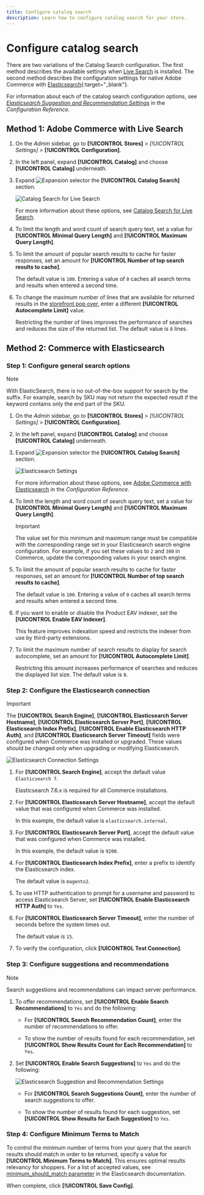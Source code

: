 ```yaml
---
title: Configure catalog search
description: Learn how to configure catalog search for your store.
---
```

# Configure catalog search

There are two variations of the Catalog Search configuration. The first method describes the available settings when [Live Search](https://experienceleague.adobe.com/docs/commerce-merchant-services/live-search/overview.html) is installed. The second method describes the configuration settings for native Adobe Commerce with [Elasticsearch][1]{:target="_blank"}.

For information about each of the catalog search configuration options, see [_Elasticsearch Suggestion and Recommendation Settings_](https://docs.magento.com/user-guide/configuration/catalog/catalog.html#catalog-search) in the _Configuration Reference_.

## Method 1: Adobe Commerce with Live Search

1. On the _Admin_ sidebar, go to **[!UICONTROL Stores]** > _[!UICONTROL Settings]_ > **[!UICONTROL Configuration]**.

1. In the left panel, expand **[!UICONTROL Catalog]** and choose **[!UICONTROL Catalog]** underneath.

1. Expand ![Expansion selector](../assets/icon-display-expand.png) the **[!UICONTROL Catalog Search]** section.

   ![Catalog Search for Live Search](./assets/catalog-search-live-search.png)<!-- zoom -->
   
   For more information about these options, see [Catalog Search for Live Search](search-configuration.md#method-1-adobe-commerce-with-live-search).

1. To limit the length and word count of search query text, set a value for **[!UICONTROL Minimal Query Length]** and **[!UICONTROL Maximum Query Length]**.

1. To limit the amount of popular search results to cache for faster responses, set an amount for **[!UICONTROL Number of top search results to cache]**.

   The default value is `100`. Entering a value of `0` caches all search terms and results when entered a second time.

1. To change the maximum number of lines that are available for returned results in the [storefront pop over](https://experienceleague.adobe.com/docs/commerce-merchant-services/live-search/live-search-storefront/quick-tour.html), enter a different **[!UICONTROL Autocomplete Limit]** value.

   Restricting the number of lines improves the performance of searches and reduces the size of the returned list. The default value is `8` lines.

## Method 2: Commerce with Elasticsearch

### Step 1: Configure general search options

>[!NOTE]
>
>With ElasticSearch, there is no out-of-the-box support for search by the suffix. For example, search by SKU may not return the expected result if the keyword contains only the end part of the SKU.

1. On the _Admin_ sidebar, go to **[!UICONTROL Stores]** > _[!UICONTROL Settings]_ > **[!UICONTROL Configuration]**.

1. In the left panel, expand **[!UICONTROL Catalog]** and choose **[!UICONTROL Catalog]** underneath.

1. Expand ![Expansion selector](../assets/icon-display-expand.png) the **[!UICONTROL Catalog Search]** section.

   ![Elasticsearch Settings](./assets/elasticsearch-1.png)<!-- zoom -->
   
   For more information about these options, see [Adobe Commerce with Elasticsearch](https://docs.magento.com/user-guide/configuration/catalog/catalog.html#adobe-commerce-with-elasticsearch) in the _Configuration Reference_.

1. To limit the length and word count of search query text, set a value for **[!UICONTROL Minimal Query Length]** and **[!UICONTROL Maximum Query Length]**.

   >[!IMPORTANT]
   >
   >The value set for this minimum and maximum range must be compatible with the corresponding range set in your Elasticsearch search engine configuration. For example, if you set these values to `2` and `300` in Commerce, update the corresponding values in your search engine.

1. To limit the amount of popular search results to cache for faster responses, set an amount for **[!UICONTROL Number of top search results to cache]**.

   The default value is `100`. Entering a value of `0` caches all search terms and results when entered a second time.

1. If you want to enable or disable the Product EAV indexer, set the **[!UICONTROL Enable EAV Indexer]**.

   This feature improves indexation speed and restricts the indexer from use by third-party extensions.

1. To limit the maximum number of search results to display for search autocomplete, set an amount for **[!UICONTROL Autocomplete Limit]**.

   Restricting this amount increases performance of searches and reduces the displayed list size. The default value is `8`.

### Step 2: Configure the Elasticsearch connection

>[!IMPORTANT]
>
>The **[!UICONTROL Search Engine]**, **[!UICONTROL Elasticsearch Server Hostname]**, **[!UICONTROL Elasticsearch Server Port]**, **[!UICONTROL Elasticsearch Index Prefix]**, **[!UICONTROL Enable Elasticsearch HTTP Auth]**, and **[!UICONTROL Elasticsearch Server Timeout]** fields were configured when Commerce was installed or upgraded. These values should be changed only when upgrading or modifying Elasticsearch.

![Elasticsearch Connection Settings](./assets/elasticsearch-2.png)<!-- zoom -->

1. For **[!UICONTROL Search Engine]**, accept the default value `Elasticsearch 7`.

   Elasticsearch 7.6.x is required for all Commerce installations.

1. For **[!UICONTROL Elasticsearch Server Hostname]**, accept the default value that was configured when Commerce was installed.

   In this example, the default value is `elasticsearch.internal`.

1. For **[!UICONTROL Elasticsearch Server Port]**, accept the default value that was configured when Commerce was installed.

   In this example, the default value is `9200`.

1. For **[!UICONTROL Elasticsearch Index Prefix]**, enter a prefix to identify the Elasticsearch index.

   The default value is `magento2`.

1. To use HTTP authentication to prompt for a username and password to access Elasticsearch Server, set **[!UICONTROL Enable Elasticsearch HTTP Auth]** to `Yes`.

1. For **[!UICONTROL Elasticsearch Server Timeout]**, enter the number of seconds before the system times out.

   The default value is `15`.

1. To verify the configuration, click **[!UICONTROL Test Connection]**.

### Step 3: Configure suggestions and recommendations

>[!NOTE]
>
>Search suggestions and recommendations can impact server performance.

1. To offer recommendations, set **[!UICONTROL Enable Search Recommendations]** to `Yes` and do the following:

   - For **[!UICONTROL Search Recommendation Count]**, enter the number of recommendations to offer.

   - To show the number of results found for each recommendation, set **[!UICONTROL Show Results Count for Each Recommendation]** to `Yes`.

1. Set **[!UICONTROL Enable Search Suggestions]** to `Yes` and do the following:

   ![Elasticsearch Suggestion and Recommendation Settings](./assets/elasticsearch-3.png)<!-- zoom -->

   - For **[!UICONTROL Search Suggestions Count]**, enter the number of search suggestions to offer.

   - To show the number of results found for each suggestion, set **[!UICONTROL Show Results for Each Suggestion]** to `Yes`.

### Step 4: Configure Minimum Terms to Match

To control the minimum number of terms from your query that the search results should match in order to be returned, specify a value for **[!UICONTROL Minimum Terms to Match]**. This ensures optimal results relevancy for shoppers. For a list of accepted values, see [minimum_should_match parameter](https://www.elastic.co/guide/en/elasticsearch/reference/current/query-dsl-minimum-should-match.html) in the Elasticsearch documentation.

When complete, click **[!UICONTROL Save Config]**.

[1]: https://devdocs.magento.com/guides/v2.4/install-gde/prereq/elasticsearch.html
[2]: https://experienceleague.adobe.com/docs/commerce-operations/configuration-guide/search/overview-search.html
